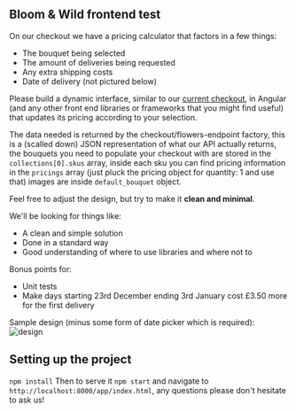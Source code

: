 ## Bloom & Wild frontend test

On our checkout we have a pricing calculator that factors in a few things:
* The bouquet being selected
* The amount of deliveries being requested
* Any extra shipping costs
* Date of delivery (not pictured below)

Please build a dynamic interface, similar to our [current checkout](https://www.bloomandwild.com/send-flowers), in Angular (and any other front end libraries or frameworks that you might find useful) that updates its pricing according to your selection.

The data needed is returned by the checkout/flowers-endpoint factory, this is a (scalled down) JSON representation of what our API actually returns, the bouquets you need to populate your checkout with are stored in the `collections[0].skus` array, inside each sku you can find pricing information in the `pricings` array (just pluck the pricing object for quantity: 1 and use that) images are inside `default_bouquet` object.

Feel free to adjust the design, but try to make it **clean and minimal**.

We'll be looking for things like:
* A clean and simple solution
* Done in a standard way
* Good understanding of where to use libraries and where not to

Bonus points for:
* Unit tests
* Make days starting 23rd December ending 3rd January cost £3.50 more for the first delivery

Sample design (minus some form of date picker which is required):
![design](http://i.imgur.com/xXDJs0d.png)

## Setting up the project

`npm install`
Then to serve it `npm start` and navigate to `http://localhost:8000/app/index.html`, any questions please don't hesitate to ask us!
